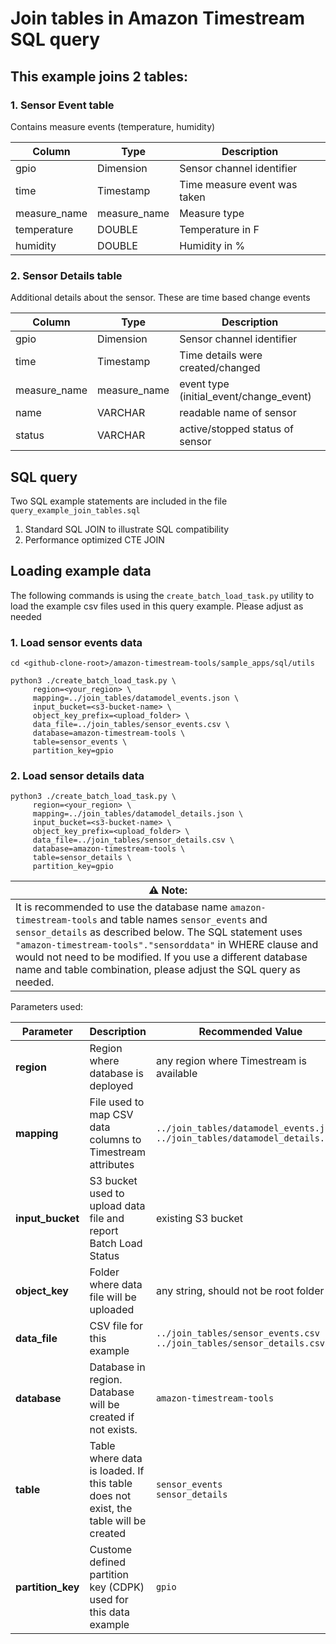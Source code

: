 # Join tables in Amazon Timestream SQL query

## This example joins 2 tables:

### 1. Sensor Event table
Contains measure events (temperature, humidity)

| Column | Type | Description |
|--------|------|-------------|
|gpio|Dimension| Sensor channel identifier |
|time|Timestamp| Time measure event was taken|
|measure_name|measure_name|Measure type|
|temperature|DOUBLE|Temperature in F|
|humidity|DOUBLE|Humidity in % |

### 2. Sensor Details table
Additional details about the sensor. These are time based change events

| Column | Type | Description                             |
|--------|------|-----------------------------------------|
|gpio|Dimension| Sensor channel identifier               |
|time|Timestamp| Time details were created/changed       |
|measure_name|measure_name| event type (initial_event/change_event) |
|name|VARCHAR|readable name of sensor|
|status|VARCHAR|active/stopped status of sensor|

## SQL query

Two SQL example statements are included in the file ```query_example_join_tables.sql```
1. Standard SQL JOIN to illustrate SQL compatibility
2. Performance optimized CTE JOIN

## Loading example data

The following commands is using the ```create_batch_load_task.py``` utility to load the example csv files used in this
query example. Please adjust as needed

###  1. Load sensor events data

```shell
cd <github-clone-root>/amazon-timestream-tools/sample_apps/sql/utils
```

```shell
python3 ./create_batch_load_task.py \
     region=<your_region> \
     mapping=../join_tables/datamodel_events.json \
     input_bucket=<s3-bucket-name> \
     object_key_prefix=<upload_folder> \
     data_file=../join_tables/sensor_events.csv \
     database=amazon-timestream-tools \
     table=sensor_events \
     partition_key=gpio
```

###  2. Load sensor details data

```shell
python3 ./create_batch_load_task.py \
     region=<your_region> \
     mapping=../join_tables/datamodel_details.json \
     input_bucket=<s3-bucket-name> \
     object_key_prefix=<upload_folder> \
     data_file=../join_tables/sensor_details.csv \
     database=amazon-timestream-tools \
     table=sensor_details \
     partition_key=gpio

```

| **⚠ Note**:                                                                                                                                                                                                                                                                                                                                          |
|------------------------------------------------------------------------------------------------------------------------------------------------------------------------------------------------------------------------------------------------------------------------------------------------------------------------------------------------------|
| It is recommended to use the database name `amazon-timestream-tools` and table names `sensor_events` and `sensor_details` as described below. The SQL statement uses `"amazon-timestream-tools"."sensorddata"` in WHERE clause and would not need to be modified. If you use a different database name and table combination, please adjust the SQL query as needed. |

Parameters used:

Parameter        | Description                                                                                                                            | Recommended Value
-----------------|----------------------------------------------------------------------------------------------------------------------------------------|-------------------
**region**       | Region where database is deployed                                                                                                      | any region where Timestream is available
**mapping**      | File used to map CSV data columns to Timestream attributes                                                                             | `../join_tables/datamodel_events.json` <br/> `../join_tables/datamodel_details.json`
**input_bucket** | S3 bucket used to upload data file and report Batch Load Status                                                                        | existing S3 bucket
**object_key**   | Folder where data file will be uploaded                                                                                                | any string, should not be root folder
**data_file**    | CSV file for this example                                                                                                              | `../join_tables/sensor_events.csv ` <br/> `../join_tables/sensor_details.csv`
**database**     | Database in region. Database will be created if not exists. | `amazon-timestream-tools`
**table**        | Table where data is loaded. If this table does not exist, the table will be created                                                    | `sensor_events` <br/>`sensor_details`
**partition_key**| Custome defined partition key (CDPK) used for this data example | `gpio`
